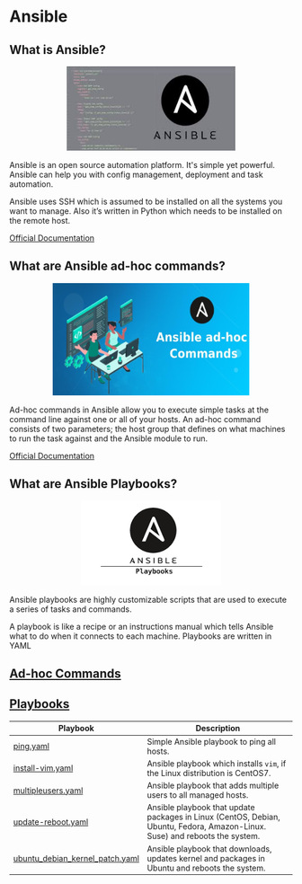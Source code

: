 # Ansible

## What is Ansible?

<p align="center">
  <img width="300" height="150" src="img/Ansible.jpg">
</p>

Ansible is an open source automation platform. It's simple yet powerful. Ansible can help you with config management, deployment and task automation.

Ansible uses SSH which is assumed to be installed on all the systems you want to manage. Also it’s written in Python which needs to be installed on the remote host.

[Official Documentation](https://www.ansible.com/)

## What are Ansible ad-hoc commands?
<p align="center">
  <img width="350" height="200" src="img/adhoc.png">
</p>

Ad-hoc commands in Ansible allow you to execute simple tasks at the command line against one or all of your hosts. An ad-hoc command consists of two parameters; the host group that defines on what machines to run the task against and the Ansible module to run.

[Official Documentation](https://docs.ansible.com/ansible/latest/user_guide/intro_adhoc.html)

## What are Ansible Playbooks?
<p align="center">
  <img width="250" height="150" src="img/AnsiblePlaybook.png">
</p>

Ansible playbooks are highly customizable scripts that are used to execute a series of tasks and commands. 

A playbook is like a recipe or an instructions manual which tells Ansible what to do when it connects to each machine. Playbooks are written in YAML

## [Ad-hoc Commands](ad-hoc)


## [Playbooks](playbooks)

| Playbook | Description |
| -------- | ----------- |
| [ping.yaml](playbooks/ping.yaml) | Simple Ansible playbook to ping all hosts. | 
| [install-vim.yaml](playbooks/install-vim.yaml) | Ansible playbook which installs ```vim```, if the Linux distribution is CentOS7. |
| [multipleusers.yaml](playbooks/multipleusers.yaml)  | Ansible playbook that adds multiple users to all managed hosts. |
| [update-reboot.yaml](playbooks/update-reboot.yaml) |Ansible playbook that update packages in Linux (CentOS, Debian, Ubuntu, Fedora, Amazon-Linux. Suse) and reboots the system. |
| [ubuntu_debian_kernel_patch.yaml](playbooks/ubuntu_debian_kernel_patch.yaml) | Ansible playbook that downloads, updates kernel and packages in Ubuntu and reboots the system. |